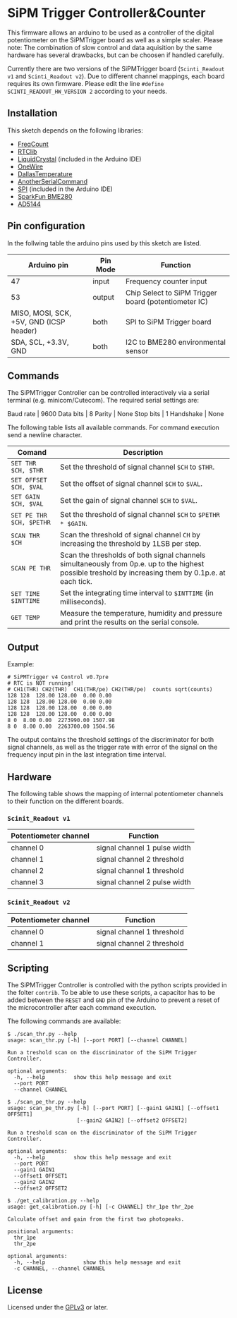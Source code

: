 # SiPM Trigger Controller&Counter
This firmware allows an arduino to be used as a controller of the digital potentiometer on the SiPMTrigger board
as well as a simple scaler.
Please note: The combination of slow control and data aquisition by the same hardware has several drawbacks, but can be choosen if handled carefully.

Currently there are two versions of the SiPMTrigger board (`Scinti_Readout v1` and `Scinti_Readout v2`). Due to different channel mappings,
each board requires its own firmware. Please edit the line `#define SCINTI_READOUT_HW_VERSION 2` according to your needs.

## Installation

This sketch depends on the following libraries:
- [FreqCount](https://github.com/PaulStoffregen/FreqCount)
- [RTClib](http://www.tinkbox.ph/sites/tinkbox.ph/files/downloads/RTClib.zip)
- [LiquidCrystal](https://www.arduino.cc/en/Reference/LiquidCrystal) (included in the Arduino IDE)
- [OneWire](https://github.com/PaulStoffregen/OneWire)
- [DallasTemperature](https://github.com/milesburton/Arduino-Temperature-Control-Library)
- [AnotherSerialCommand](https://github.com/ffschm/Arduino-AnotherSerialCommand)
- [SPI](https://www.arduino.cc/en/Reference/SPI) (included in the Arduino IDE)
- [SparkFun BME280](https://github.com/sparkfun/SparkFun_BME280_Arduino_Library)
- [AD5144](https://github.com/ffschm/Arduino-AD5144-library)

## Pin configuration

In the follwing table the arduino pins used by this sketch are listed.

| Arduino pin | Pin Mode | Function |
| ----------- | ---------| -------- |
| 47 | input | Frequency counter input |
| 53 | output | Chip Select to SiPM Trigger board (potentiometer IC) |
| MISO, MOSI, SCK, +5V, GND (ICSP header) | both | SPI to SiPM Trigger board |
| SDA, SCL, +3.3V, GND | both | I2C to BME280 environmental sensor |

## Commands

The SiPMTrigger Controller can be controlled interactively via a serial terminal (e.g. minicom/Cutecom).
The required serial settings are:

Baud rate | 9600
Data bits | 8
Parity | None
Stop bits | 1
Handshake | None

The following table lists all available commands. For command execution send a newline character.

| Comand | Description |
| ------ | ----------- |
| `SET THR $CH, $THR`| Set the threshold of signal channel `$CH` to `$THR`. |
| `SET OFFSET $CH, $VAL`| Set the offset of signal channel `$CH` to `$VAL`. |
| `SET GAIN $CH, $VAL`| Set the gain of signal channel `$CH` to `$VAL`. |
| `SET PE THR $CH, $PETHR`| Set the threshold of signal channel `$CH` to `$PETHR * $GAIN`. |
| `SCAN THR $CH`| Scan the threshold of signal channel `CH` by increasing the threshold by 1LSB per step. |
| `SCAN PE THR`| Scan the thresholds of both signal channels simultaneously from 0p.e. up to the highest possible treshold by increasing them by 0.1p.e. at each tick. |
| `SET TIME $INTTIME`| Set the integrating time interval to `$INTTIME` (in milliseconds). |
| `GET TEMP`| Measure the temperature, humidity and pressure and print the results on the serial console. |

## Output

Example:
```
# SiPMTrigger v4 Control v0.7pre
# RTC is NOT running!
# CH1(THR) CH2(THR)  CH1(THR/pe) CH2(THR/pe)  counts sqrt(counts)
128 128  128.00 128.00  0.00 0.00
128 128  128.00 128.00  0.00 0.00
128 128  128.00 128.00  0.00 0.00
128 128  128.00 128.00  0.00 0.00
8 0  8.00 0.00  2273990.00 1507.98
8 0  8.00 0.00  2263700.00 1504.56
```

The output contains the threshold settings of the discriminator for both signal channels, as well as the trigger rate with error of the signal on the frequency input pin in the last integration time interval.

## Hardware

The following table shows the mapping of internal potentiometer channels to their function on the different boards.

### `Scinit_Readout v1`

| Potentiometer channel | Function |
| --------------------- | -------- |
| channel 0             | signal channel 1 pulse width |
| channel 1             | signal channel 2 threshold |
| channel 2             | signal channel 1 threshold |
| channel 3             | signal channel 2 pulse width |

### `Scinit_Readout v2`

| Potentiometer channel | Function |
| --------------------- | -------- |
| channel 0             | signal channel 1 threshold |
| channel 1             | signal channel 2 threshold |

## Scripting

The SiPMTrigger Controller is controlled with the python scripts provided in the folter `contrib`.
To be able to use these scripts, a capacitor has to be added between the `RESET` and `GND` pin of the Arduino
to prevent a reset of the microcontroller after each command execution.

The following commands are available:
```
$ ./scan_thr.py --help
usage: scan_thr.py [-h] [--port PORT] [--channel CHANNEL]

Run a treshold scan on the discriminator of the SiPM Trigger Controller.

optional arguments:
  -h, --help         show this help message and exit
  --port PORT
  --channel CHANNEL

$ ./scan_pe_thr.py --help
usage: scan_pe_thr.py [-h] [--port PORT] [--gain1 GAIN1] [--offset1 OFFSET1]
                      [--gain2 GAIN2] [--offset2 OFFSET2]

Run a treshold scan on the discriminator of the SiPM Trigger Controller.

optional arguments:
  -h, --help         show this help message and exit
  --port PORT
  --gain1 GAIN1
  --offset1 OFFSET1
  --gain2 GAIN2
  --offset2 OFFSET2

$ ./get_calibration.py --help
usage: get_calibration.py [-h] [-c CHANNEL] thr_1pe thr_2pe

Calculate offset and gain from the first two photopeaks.

positional arguments:
  thr_1pe
  thr_2pe

optional arguments:
  -h, --help            show this help message and exit
  -c CHANNEL, --channel CHANNEL

```

## License

Licensed under the [GPLv3](LICENSE) or later.
